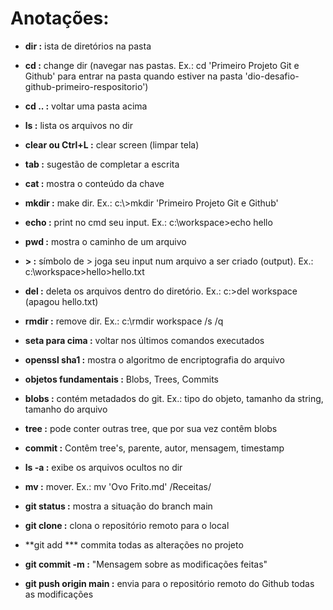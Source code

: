 # Anotações:

- **dir :** ista de diretórios na pasta

- **cd :** change dir (navegar nas pastas. Ex.: cd 'Primeiro Projeto Git e Github' para entrar na pasta quando estiver na pasta 'dio-desafio-github-primeiro-respositorio')

- **cd .. :** voltar uma pasta acima

- **ls :** lista os arquivos no dir

- **clear ou Ctrl+L :** clear screen (limpar tela)

- **tab :** sugestão de completar a escrita

- **cat :** mostra o conteúdo da chave

- **mkdir :** make dir. Ex.: c:\\>mkdir 'Primeiro Projeto Git e Github'

- **echo :** print no cmd seu input. Ex.: c:\workspace>echo hello

- **pwd :** mostra o caminho de um arquivo

- **> :** símbolo de > joga seu input num arquivo a ser criado (output). Ex.: c:\workspace>hello>hello.txt

- **del :** deleta os arquivos dentro do diretório. Ex.: c:\>del workspace (apagou hello.txt)

- **rmdir :** remove dir. Ex.: c:\rmdir workspace /s /q

- **seta para cima :** voltar nos últimos comandos executados

- **openssl sha1 :** mostra o algoritmo de encriptografia do arquivo

- **objetos fundamentais :** Blobs, Trees, Commits

- **blobs :** contém metadados do git. Ex.: tipo do objeto, tamanho da string, tamanho do arquivo

- **tree :** pode conter outras tree, que por sua vez contêm blobs

- **commit :** Contêm tree's, parente, autor, mensagem, timestamp

- **ls -a :** exibe os arquivos ocultos no dir

- **mv :** mover. Ex.: mv 'Ovo Frito.md' /Receitas/

- **git status :** mostra a situação do branch main

- **git clone :** clona o repositório remoto para o local

- **git add  *** commita todas as alterações no projeto

- **git commit -m :** "Mensagem sobre as modificações feitas"

- **git push origin main :** envia para o repositório remoto do Github todas as modificações
